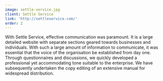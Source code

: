 ```yaml
---
image: settle-service.jpg
client: Settle Service
link: 'http://settleservice.com/'
order: 2
---
```

With Settle Service, effective communication was paramount. It is a large detailed website with separate sections geared towards businesses and individuals. With such a large amount of information to communicate, it was essential that the voice of the organisation be established from day one. Through questionnaires and discussions, we quickly developed a professional yet accommodating tone suitable to the enterprise. We have subsequently undertaken the copy editing of an extensive manual for widespread distribution.
